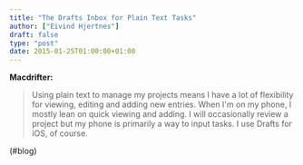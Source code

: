 ```yaml
---
title: "The Drafts Inbox for Plain Text Tasks"
author: ["Eivind Hjertnes"]
draft: false
type: "post"
date: 2015-01-25T01:00:00+01:00
---
```


**Macdrifter:**

> Using plain text to manage my projects means I have a lot of
> flexibility for viewing, editing and adding new entries. When I'm on
> my phone, I mostly lean on quick viewing and adding. I will
> occasionally review a project but my phone is primarily a way to input
> tasks. I use Drafts for iOS, of course.

(#blog)
